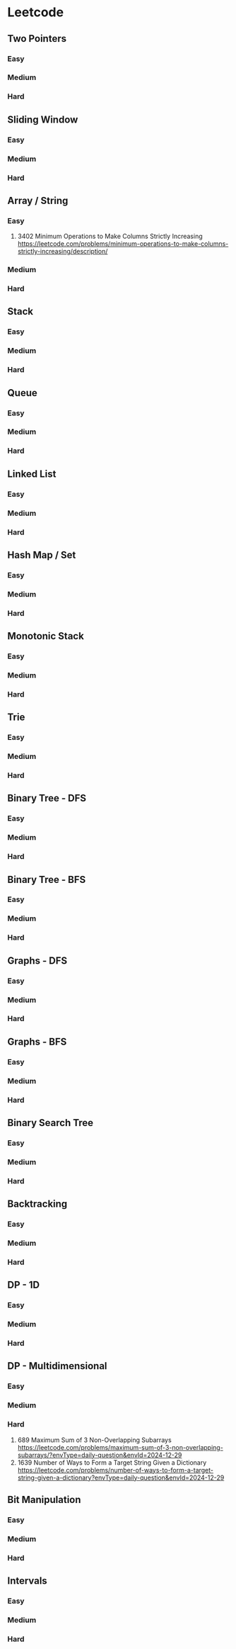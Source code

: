 # Leetcode
## Two Pointers
### Easy

### Medium

### Hard





## Sliding Window
### Easy

### Medium

### Hard





## Array / String
### Easy
1. 3402 Minimum Operations to Make Columns Strictly Increasing\
https://leetcode.com/problems/minimum-operations-to-make-columns-strictly-increasing/description/
### Medium

### Hard

## Stack
### Easy

### Medium

### Hard





## Queue
### Easy

### Medium

### Hard





## Linked List
### Easy

### Medium

### Hard





## Hash Map / Set
### Easy

### Medium

### Hard






## Monotonic Stack
### Easy

### Medium

### Hard





## Trie
### Easy

### Medium

### Hard





## Binary Tree - DFS
### Easy

### Medium

### Hard





## Binary Tree - BFS
### Easy

### Medium

### Hard





## Graphs - DFS
### Easy

### Medium

### Hard





## Graphs - BFS
### Easy

### Medium

### Hard




## Binary Search Tree
### Easy

### Medium

### Hard




## Backtracking
### Easy

### Medium

### Hard




## DP - 1D
### Easy

### Medium

### Hard




## DP - Multidimensional
### Easy

### Medium

### Hard

1. 689 Maximum Sum of 3 Non-Overlapping Subarrays\
https://leetcode.com/problems/maximum-sum-of-3-non-overlapping-subarrays/?envType=daily-question&envId=2024-12-29
2. 1639 Number of Ways to Form a Target String Given a Dictionary\
https://leetcode.com/problems/number-of-ways-to-form-a-target-string-given-a-dictionary?envType=daily-question&envId=2024-12-29




## Bit Manipulation
### Easy

### Medium

### Hard




## Intervals
### Easy

### Medium

### Hard